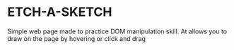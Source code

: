 # ETCH-A-SKETCH

Simple web page made to practice DOM manipulation skill.
At allows you to draw on the page by hovering or click and drag
